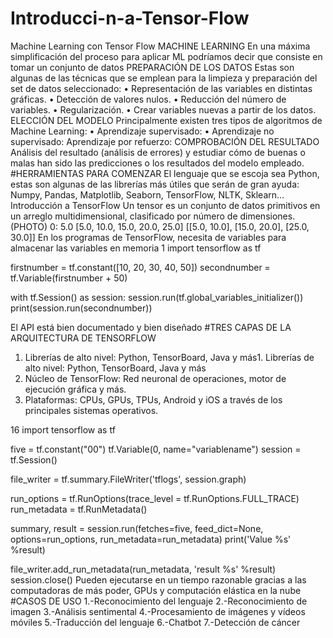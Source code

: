 # Introducci-n-a-Tensor-Flow
Machine Learning con Tensor Flow
MACHINE LEARNING
En una máxima simplificación del proceso para aplicar ML podríamos decir que consiste en tomar un conjunto de datos
PREPARACIÓN DE LOS DATOS
Estas son algunas de las técnicas que se emplean para la limpieza y preparación del set de datos seleccionado:
•	Representación de las variables en distintas gráficas. 
•	Detección de valores nulos. 
•	Reducción del número de variables. 
•	Regularización.
•	Crear variables nuevas a partir de los datos. 
ELECCIÓN DEL MODELO
Principalmente existen tres tipos de algoritmos de Machine Learning:
•	Aprendizaje supervisado: 
•	Aprendizaje no supervisado: 
Aprendizaje por refuerzo: 
COMPROBACIÓN DEL RESULTADO
Análisis del resultado (análisis de errores) y estudiar cómo de buenas o malas han sido las predicciones o los resultados del modelo empleado.
#HERRAMIENTAS PARA COMENZAR
El lenguaje que se escoja sea Python, estas son algunas de las librerías más útiles que serán de gran ayuda: Numpy, Pandas, Matplotlib, Seaborn, TensorFlow, NLTK, Sklearn…
Introducción a TensorFlow
Un tensor es un conjunto de datos primitivos en un arreglo multidimensional, clasificado por número de dimensiones.(PHOTO)
 0: 5.0
[5.0, 10.0, 15.0, 20.0, 25.0]
[[5.0, 10.0], [15.0, 20.0], [25.0, 30.0]]
En los programas de TensorFlow, necesita de variables para almacenar las variables en memoria
1	import tensorflow as tf
 
firstnumber = tf.constant([10, 20, 30, 40, 50])
secondnumber = tf.Variable(firstnumber + 50)
 
with tf.Session() as session:
    session.run(tf.global_variables_initializer())
    print(session.run(secondnumber))
    
El API está bien documentado y bien diseñado
#TRES CAPAS DE LA ARQUITECTURA DE TENSORFLOW
1.	Librerías de alto nivel: Python, TensorBoard, Java y más1. Librerías de alto nivel: Python, TensorBoard, Java y más
2.	Núcleo de TensorFlow: Red neuronal de operaciones, motor de ejecución gráfica y más.
3.	Plataformas: CPUs, GPUs, TPUs, Android y iOS a través de los principales sistemas operativos.

16	import tensorflow as tf
 
five = tf.constant("00")
tf.Variable(0, name="variablename")
session = tf.Session()
 
file_writer = tf.summary.FileWriter('tflogs', session.graph)
 
run_options = tf.RunOptions(trace_level = tf.RunOptions.FULL_TRACE)
run_metadata = tf.RunMetadata()
 
summary, result = session.run(fetches=five, feed_dict=None, options=run_options, run_metadata=run_metadata)
print('Value %s' %result)
 
file_writer.add_run_metadata(run_metadata, 'result %s' %result)
session.close()
Pueden ejecutarse en un tiempo razonable gracias a las computadoras de más poder, GPUs y computación elástica en la nube
#CASOS DE USO
1.-Reconocimiento del lenguaje
2.-Reconocimiento de imagen
3.-Análisis sentimental
4.-Procesamiento de imágenes y vídeos móviles
5.-Traducción del lenguaje
6.-Chatbot
7.-Detección de cáncer







